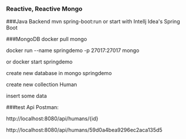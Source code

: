 ### Reactive, Reactive Mongo

###Java Backend
mvn spring-boot:run or start with Intellj Idea's Spring Boot

###MongoDB
docker pull mongo

docker run --name springdemo -p 27017:27017 mongo

or docker start springdemo

create new database in mongo springdemo

create new collection Human

insert some data

###test Api
Postman:

http://localhost:8080/api/humans/{id}

http://localhost:8080/api/humans/59d0a4bea9296ec2aca135d5
